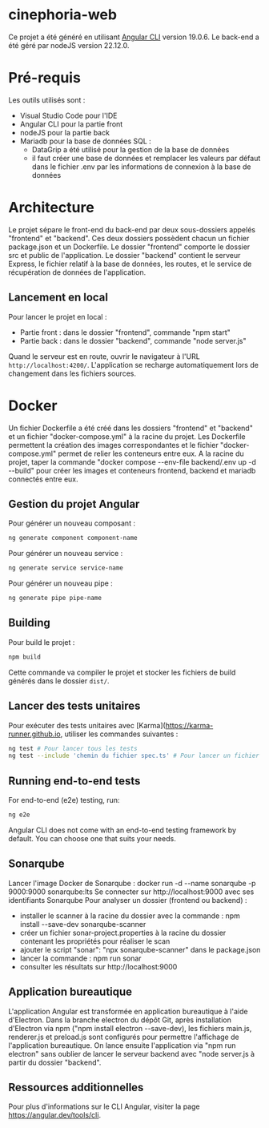 # cinephoria-web

Ce projet a été généré en utilisant [Angular CLI](https://github.com/angular/angular-cli) version 19.0.6.
Le back-end a été géré par nodeJS version 22.12.0.

# Pré-requis

Les outils utilisés sont :

- Visual Studio Code pour l'IDE
- Angular CLI pour la partie front
- nodeJS pour la partie back
- Mariadb pour la base de données SQL :
  - DataGrip a été utilisé pour la gestion de la base de données
  - il faut créer une base de données et remplacer les valeurs par défaut dans le fichier .env par les informations de connexion à la base de données

# Architecture

Le projet sépare le front-end du back-end par deux sous-dossiers appelés "frontend" et "backend".
Ces deux dossiers possèdent chacun un fichier package.json et un Dockerfile.
Le dossier "frontend" comporte le dossier src et public de l'application.
Le dossier "backend" contient le serveur Express, le fichier relatif à la base de données, les routes, et le service de récupération de données de l'application.

## Lancement en local

Pour lancer le projet en local :

- Partie front : dans le dossier "frontend", commande "npm start"
- Partie back : dans le dossier "backend", commande "node server.js"

Quand le serveur est en route, ouvrir le navigateur à l'URL `http://localhost:4200/`. L'application se recharge automatiquement lors de changement dans les fichiers sources.

# Docker

Un fichier Dockerfile a été créé dans les dossiers "frontend" et "backend" et un fichier "docker-compose.yml" à la racine du projet. Les Dockerfile permettent la création des images correspondantes et le fichier "docker-compose.yml" permet de relier les conteneurs entre eux.
A la racine du projet, taper la commande "docker compose --env-file backend/.env up -d --build" pour créer les images et conteneurs frontend, backend et mariadb connectés entre eux.

## Gestion du projet Angular

Pour générer un nouveau composant :

```bash
ng generate component component-name
```

Pour générer un nouveau service :

```bash
ng generate service service-name
```

Pour générer un nouveau pipe :

```bash
ng generate pipe pipe-name
```

## Building

Pour build le projet :

```bash
npm build
```

Cette commande va compiler le projet et stocker les fichiers de build générés dans le dossier `dist/`.

## Lancer des tests unitaires

Pour exécuter des tests unitaires avec [Karma](https://karma-runner.github.io, utiliser les commandes suivantes :

```bash
ng test # Pour lancer tous les tests
ng test --include 'chemin du fichier spec.ts' # Pour lancer un fichier de test précis
```

## Running end-to-end tests

For end-to-end (e2e) testing, run:

```bash
ng e2e
```

Angular CLI does not come with an end-to-end testing framework by default. You can choose one that suits your needs.

## Sonarqube

Lancer l'image Docker de Sonarqube : docker run -d --name sonarqube -p 9000:9000 sonarqube:lts
Se connecter sur http://localhost:9000 avec ses identifiants Sonarqube
Pour analyser un dossier (frontend ou backend) :

- installer le scanner à la racine du dossier avec la commande : npm install --save-dev sonarqube-scanner
- créer un fichier sonar-project.properties à la racine du dossier contenant les propriétés pour réaliser le scan
- ajouter le script "sonar": "npx sonarqube-scanner" dans le package.json
- lancer la commande : npm run sonar
- consulter les résultats sur http://localhost:9000

## Application bureautique

L'application Angular est transformée en application bureautique à l'aide d'Electron.
Dans la branche electron du dépôt Git, après installation d'Electron via npm ("npm install electron --save-dev), les fichiers main.js, renderer.js et preload.js sont configurés pour permettre l'affichage de l'application bureautique.
On lance ensuite l'application via "npm run electron" sans oublier de lancer le serveur backend avec "node server.js à partir du dossier "backend".

## Ressources additionnelles

Pour plus d'informations sur le CLI Angular, visiter la page https://angular.dev/tools/cli.
